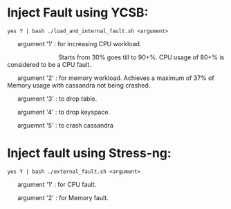 # Inject Fault using YCSB:

    yes Y | bash ./load_and_internal_fault.sh <argument>
    
&nbsp;&nbsp;&nbsp;&nbsp;&nbsp;&nbsp;argument '1' : for increasing CPU workload. 

&nbsp;&nbsp;&nbsp;&nbsp;&nbsp;&nbsp;&nbsp;&nbsp;&nbsp;&nbsp;&nbsp;&nbsp;&nbsp;&nbsp;&nbsp;&nbsp;&nbsp;&nbsp;&nbsp;&nbsp;&nbsp;&nbsp;&nbsp;&nbsp;&nbsp;&nbsp;&nbsp;&nbsp;&nbsp;&nbsp;Starts from 30% goes till to 90+%. CPU usage of 80+% is considered to be a CPU fault.

&nbsp;&nbsp;&nbsp;&nbsp;&nbsp;&nbsp;argument '2' : for memory workload. Achieves a maximum of 37% of Memory usage with cassandra not being crashed.

&nbsp;&nbsp;&nbsp;&nbsp;&nbsp;&nbsp;argument '3' : to drop table.

&nbsp;&nbsp;&nbsp;&nbsp;&nbsp;&nbsp;argument '4' : to drop keyspace.

&nbsp;&nbsp;&nbsp;&nbsp;&nbsp;&nbsp;arguemnt '5' : to crash cassandra

    
# Inject fault using Stress-ng:

    yes Y | bash ./external_fault.sh <argument>
    
&nbsp;&nbsp;&nbsp;&nbsp;&nbsp;&nbsp;argument '1' : for CPU fault.

&nbsp;&nbsp;&nbsp;&nbsp;&nbsp;&nbsp;argument '2' : for Memory fault.
